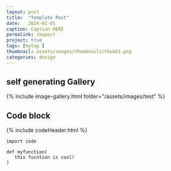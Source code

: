 ```yaml
---
layout: post
title:  "Template Post"
date:   2024-01-01
caption: Caption HERE
permalink: /mypost
project: true
tags: [mytag ]
thumbnail: assets/images/thumbnails/thumb1.png
categories: design
---
```

## self generating Gallery
{% include image-gallery.html folder="/assets/images/test" %}
## Code block

{% include codeHeader.html %}
 ```
import code  

def myfunction(
    this fucntion is cool!
)
```